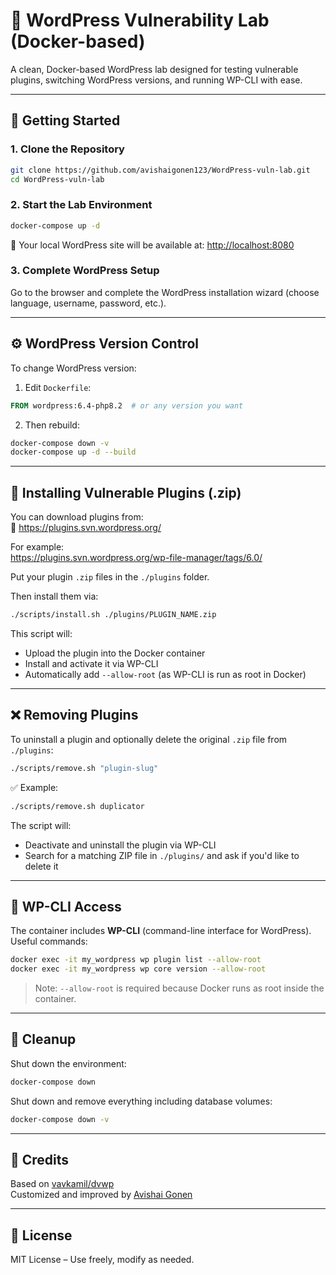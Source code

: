 # 🧪 WordPress Vulnerability Lab (Docker-based)

A clean, Docker-based WordPress lab designed for testing vulnerable plugins, switching WordPress versions, and running WP-CLI with ease.

---

## 🚀 Getting Started

### 1. Clone the Repository

```bash
git clone https://github.com/avishaigonen123/WordPress-vuln-lab.git
cd WordPress-vuln-lab
```

### 2. Start the Lab Environment

```bash
docker-compose up -d
```

🔗 Your local WordPress site will be available at: [http://localhost:8080](http://localhost:8080)

### 3. Complete WordPress Setup

Go to the browser and complete the WordPress installation wizard (choose language, username, password, etc.).

---

## ⚙️ WordPress Version Control

To change WordPress version:

1. Edit `Dockerfile`:

```dockerfile
FROM wordpress:6.4-php8.2  # or any version you want
```

2. Then rebuild:

```bash
docker-compose down -v
docker-compose up -d --build
```

---

## 🧩 Installing Vulnerable Plugins (.zip)

You can download plugins from:  
📎 https://plugins.svn.wordpress.org/

For example:  
https://plugins.svn.wordpress.org/wp-file-manager/tags/6.0/

Put your plugin `.zip` files in the `./plugins` folder.

Then install them via:

```bash
./scripts/install.sh ./plugins/PLUGIN_NAME.zip
```

This script will:
- Upload the plugin into the Docker container
- Install and activate it via WP-CLI
- Automatically add `--allow-root` (as WP-CLI is run as root in Docker)

---

## ❌ Removing Plugins

To uninstall a plugin and optionally delete the original `.zip` file from `./plugins`:

```bash
./scripts/remove.sh "plugin-slug"
```

✅ Example:
```bash
./scripts/remove.sh duplicator
```

The script will:
- Deactivate and uninstall the plugin via WP-CLI
- Search for a matching ZIP file in `./plugins/` and ask if you'd like to delete it

---

## 🧰 WP-CLI Access

The container includes **WP-CLI** (command-line interface for WordPress).  
Useful commands:

```bash
docker exec -it my_wordpress wp plugin list --allow-root
docker exec -it my_wordpress wp core version --allow-root
```

> Note: `--allow-root` is required because Docker runs as root inside the container.

---

## 🧼 Cleanup

Shut down the environment:

```bash
docker-compose down
```

Shut down and remove everything including database volumes:

```bash
docker-compose down -v
```

---

## 🙏 Credits

Based on [vavkamil/dvwp](https://github.com/vavkamil/dvwp)  
Customized and improved by [Avishai Gonen](https://avishaigonen123.github.io/)

---

## 📜 License

MIT License – Use freely, modify as needed.